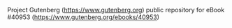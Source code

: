 Project Gutenberg (https://www.gutenberg.org) public repository for eBook #40953 (https://www.gutenberg.org/ebooks/40953)
